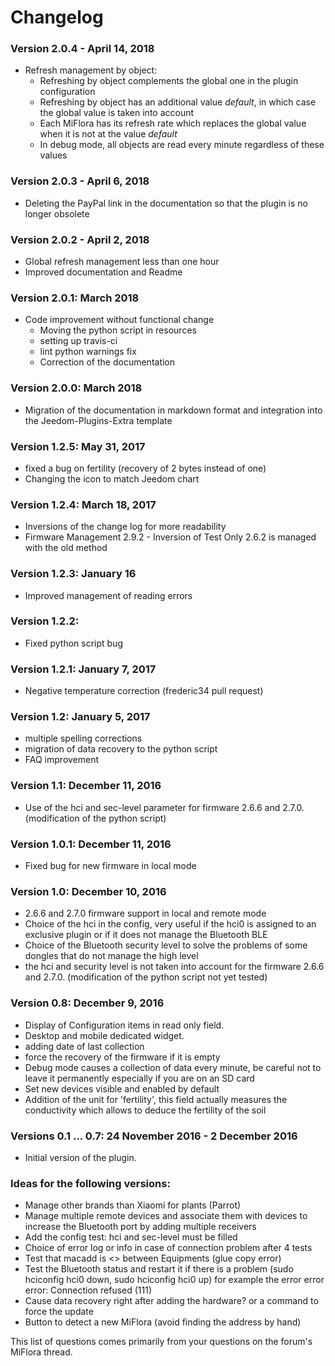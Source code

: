 # Changelog

### Version 2.0.4 - April 14, 2018
* Refresh management by object:
    * Refreshing by object complements the global one in the plugin configuration
    * Refreshing by object has an additional value *default*, in which case the global value is taken into account
    * Each MiFlora has its refresh rate which replaces the global value when it is not at the value *default*
    * In debug mode, all objects are read every minute regardless of these values

### Version 2.0.3 - April 6, 2018
* Deleting the PayPal link in the documentation so that the plugin is no longer obsolete

### Version 2.0.2 - April 2, 2018
* Global refresh management less than one hour
* Improved documentation and Readme

### Version 2.0.1: March 2018

* Code improvement without functional change
  * Moving the python script in resources
  * setting up travis-ci
  * lint python warnings fix
  * Correction of the documentation

### Version 2.0.0: March 2018

* Migration of the documentation in markdown format and integration into the Jeedom-Plugins-Extra template

### Version 1.2.5: May 31, 2017

* fixed a bug on fertility (recovery of 2 bytes instead of one)
* Changing the icon to match Jeedom chart

### Version 1.2.4: March 18, 2017

* Inversions of the change log for more readability
* Firmware Management 2.9.2 - Inversion of Test Only 2.6.2 is managed with the old method

### Version 1.2.3: January 16

* Improved management of reading errors

### Version 1.2.2:

* Fixed python script bug

### Version 1.2.1: January 7, 2017

* Negative temperature correction (frederic34 pull request)

### Version 1.2: January 5, 2017

* multiple spelling corrections
* migration of data recovery to the python script
* FAQ improvement

### Version 1.1: December 11, 2016

* Use of the hci and sec-level parameter for firmware 2.6.6 and 2.7.0. (modification of the python script)

### Version 1.0.1: December 11, 2016

* Fixed bug for new firmware in local mode

### Version 1.0: December 10, 2016

* 2.6.6 and 2.7.0 firmware support in local and remote mode
* Choice of the hci in the config, very useful if the hci0 is assigned to an exclusive plugin or if it does not manage the Bluetooth BLE
* Choice of the Bluetooth security level to solve the problems of some dongles that do not manage the high level
* the hci and security level is not taken into account for the firmware 2.6.6 and 2.7.0. (modification of the python script not yet tested)

### Version 0.8: December 9, 2016

* Display of Configuration items in read only field.
* Desktop and mobile dedicated widget.
* adding date of last collection
* force the recovery of the firmware if it is empty
* Debug mode causes a collection of data every minute, be careful not to leave it permanently especially if you are on an SD card
* Set new devices visible and enabled by default
* Addition of the unit for 'fertility', this field actually measures the conductivity which allows to deduce the fertility of the soil

### Versions 0.1 ... 0.7: 24 November 2016 - 2 December 2016

* Initial version of the plugin.

### Ideas for the following versions:

* Manage other brands than Xiaomi for plants (Parrot)
* Manage multiple remote devices and associate them with devices to increase the Bluetooth port by adding multiple receivers
* Add the config test: hci and sec-level must be filled
* Choice of error log or info in case of connection problem after 4 tests
* Test that macadd is <> between Equipments (glue copy error)
* Test the Bluetooth status and restart it if there is a problem (sudo hciconfig hci0 down, sudo hciconfig hci0 up) for example the error error error: Connection refused (111)
* Cause data recovery right after adding the hardware? or a command to force the update
* Button to detect a new MiFlora (avoid finding the address by hand)

This list of questions comes primarily from your questions on the forum's MiFlora thread.
